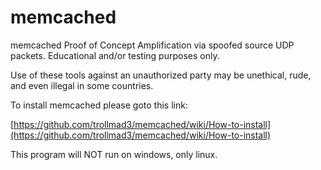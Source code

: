 # memcached
memcached Proof of Concept Amplification via spoofed source UDP packets.
Educational and/or testing purposes only. <dt>Use of these tools against an unauthorized party may be 
unethical, rude, and even illegal in some countries.</dt>


To install memcached please goto this link:

[https://github.com/trollmad3/memcached/wiki/How-to-install](https://github.com/trollmad3/memcached/wiki/How-to-install)

This program will NOT run on windows, only linux.

